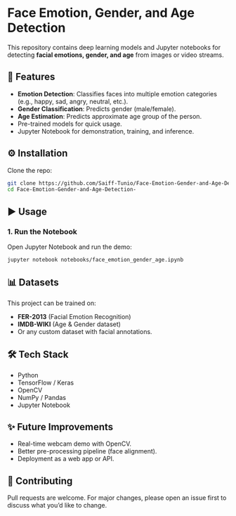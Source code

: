 
# Face Emotion, Gender, and Age Detection

This repository contains deep learning models and Jupyter notebooks for detecting **facial emotions, gender, and age** from images or video streams.

## 🚀 Features

* **Emotion Detection**: Classifies faces into multiple emotion categories (e.g., happy, sad, angry, neutral, etc.).
* **Gender Classification**: Predicts gender (male/female).
* **Age Estimation**: Predicts approximate age group of the person.
* Pre-trained models for quick usage.
* Jupyter Notebook for demonstration, training, and inference.


## ⚙️ Installation

Clone the repo:

```bash
git clone https://github.com/Saiff-Tunio/Face-Emotion-Gender-and-Age-Detection-.git
cd Face-Emotion-Gender-and-Age-Detection-
```

## ▶️ Usage

### 1. Run the Notebook

Open Jupyter Notebook and run the demo:

```bash
jupyter notebook notebooks/face_emotion_gender_age.ipynb
```

## 📊 Datasets

This project can be trained on:

* **FER-2013** (Facial Emotion Recognition)
* **IMDB-WIKI** (Age & Gender dataset)
* Or any custom dataset with facial annotations.


## 🛠️ Tech Stack

* Python
* TensorFlow / Keras
* OpenCV
* NumPy / Pandas
* Jupyter Notebook

## ✨ Future Improvements

* Real-time webcam demo with OpenCV.
* Better pre-processing pipeline (face alignment).
* Deployment as a web app or API.

## 🤝 Contributing

Pull requests are welcome. For major changes, please open an issue first to discuss what you’d like to change.


